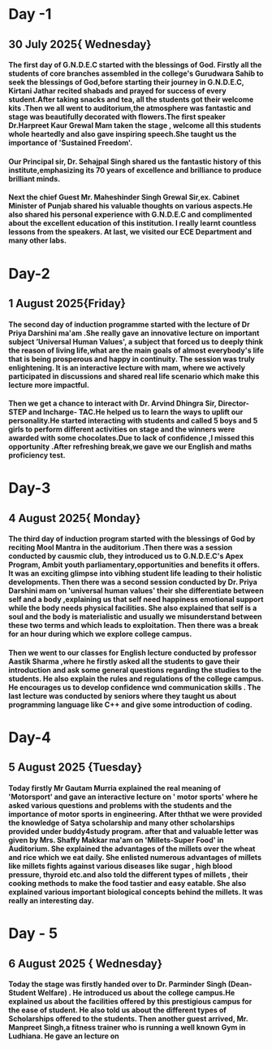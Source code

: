 # Day -1
## 30 July 2025{ Wednesday}
#### The first day of G.N.D.E.C started with the blessings of God. Firstly all the students of core branches assembled in the college's Gurudwara Sahib to seek the blessings of God,before starting their journey in G.N.D.E.C, Kirtani Jathar recited shabads and prayed for success of every student.After taking snacks and tea, all the students got their welcome kits .Then we all went to auditorium,the atmosphere was fantastic and stage was beautifully decorated with flowers.The first speaker Dr.Harpreet Kaur Grewal Mam taken the stage , welcome all this students  whole heartedly and also gave inspiring speech.She taught us the importance of 'Sustained Freedom'.
#### Our Principal sir, Dr. Sehajpal Singh shared us the fantastic history of this institute,emphasizing its 70 years of excellence and brilliance to produce brilliant minds.
#### Next the chief Guest Mr. Maheshinder Singh Grewal Sir,ex. Cabinet Minister of Punjab shared his valuable thoughts on various aspects.He  also shared his personal experience with G.N.D.E.C and complimented about the excellent education of this institution. I really learnt countless lessons from the speakers. At last, we visited our ECE Department and many other labs.
# Day-2
## 1 August 2025{Friday}
#### The second day of induction programme started with the lecture of Dr Priya Darshini ma'am .She really gave an innovative lecture on important subject ’Universal Human Values', a subject that forced us to deeply think the reason of living life,what are the main goals of almost everybody's life that is being prosperous and happy in continuity. The session was truly enlightening. It is an interactive lecture with mam, where we actively participated in discussions and shared real life scenario which make this lecture more impactful.
#### Then we get a chance to interact with Dr. Arvind Dhingra Sir, Director-STEP and Incharge- TAC.He helped us to learn the ways to uplift our personality.He started interacting with students and called 5 boys and 5 girls to perform different activities on stage and the winners were awarded with some chocolates.Due to lack of confidence ,I missed this opportunity .After refreshing break,we gave we our English and maths proficiency test.
# Day-3
## 4 August 2025{ Monday}
#### The third day of induction program started with the blessings of God by reciting Mool Mantra in the auditorium .Then there was a session conducted by causmic club, they introduced us to G.N.D.E.C's Apex Program, Ambit youth parliamentary,opportunities and benefits it offers. It was an exciting glimpse into vibhing student life leading to their holistic developments. Then there was a second session conducted by  Dr. Priya Darshini mam on 'universal human values' their she differentiate between self and a body ,explaining us that self need happiness  emotional support while the body needs physical facilities. She also explained that self is a soul and the body is materialistic and usually we misunderstand between these two terms and which leads to exploitation. Then there was a break for an hour during which we explore college campus.
#### Then we went to our classes for English lecture conducted by professor Aastik Sharma ,where he firstly asked all the students to gave their introduction and ask some general questions regarding the studies to the students. He also explain the rules and regulations of the college campus. He encourages us to develop confidence wnd communication skills . The last lecture was conducted by seniors where they taught us about programming language like C++ and give some introduction of coding.
# Day-4
## 5 August 2025 {Tuesday}
#### Today firstly Mr Gautam Murria explained the real meaning of 'Motorsport' and gave an interactive lecture on ' motor sports' where he asked various questions and problems with the students and the importance of motor sports in engineering. After ththat we were provided the knowledge of  Satya scholarship and many other scholarships provided under buddy4study program. after that and valuable letter was given by Mrs. Shaffy Makkar ma'am on 'Millets-Super Food' in Auditorium. She explained the advantages of the millets over the wheat and rice which we eat daily. She enlisted numerous  advantages of millets like millets fights against various diseases like sugar , high blood pressure, thyroid etc.and also told the different types of millets , their cooking methods to make the food tastier and easy eatable. She also explained various important biological concepts behind the millets. It was really an interesting day.
# Day - 5
## 6 August 2025 { Wednesday}
#### Today the stage was firstly handed over to Dr. Parminder Singh (Dean-Student Welfare) . He introduced us about the college campus.He explained us about the facilities offered by this prestigious campus for the ease of student. He also told us about the different types of Scholarships offered to the students. Then another guest arrived, Mr. Manpreet Singh,a fitness trainer who is running a well known Gym in Ludhiana. He gave an lecture on 

